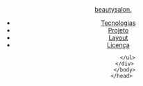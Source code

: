 <!DOCTYPE html>
<html lang="pt_BR">
  <head>
    <!-- PAGE INFO -->
    <meta charset="UTF-8" />
    <meta name="viewport" content="width=device-width, initial-scale=1.0" />
    <title>OriginSix</title>

  </head>
  <body>
    <header id="header">
      <nav class="container">
        <a class="logo" href="#">beauty<span>salon</span>.</a>
        <!-- menu -->
        <div class="menu">
          <ul class="grid">
            <li><a class="title" href="#home">Tecnologias</a></li>
            <li><a class="title" href="#about">Projeto</a></li>
            <li><a class="title" href="#services">Layout</a></li>
            <li><a class="title" href="#testimonials">Licença</a></li>
            
          </ul>
        </div>
        </body>
      </head>
